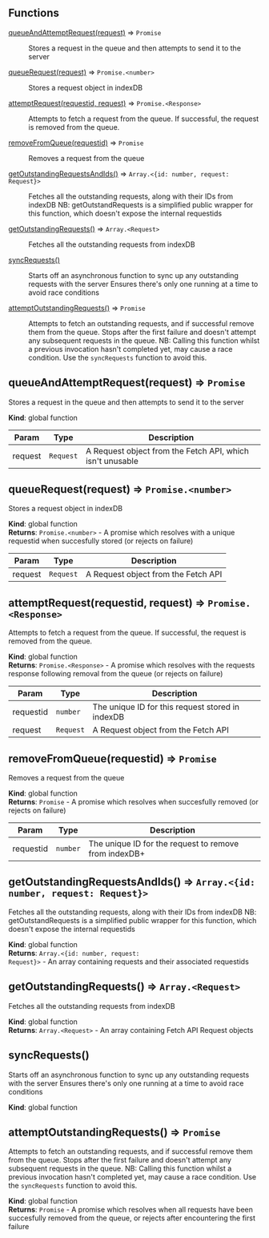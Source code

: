 ## Functions

<dl>
<dt><a href="#queueAndAttemptRequest">queueAndAttemptRequest(request)</a> ⇒ <code>Promise</code></dt>
<dd><p>Stores a request in the queue and then attempts to send it to the server</p>
</dd>
<dt><a href="#queueRequest">queueRequest(request)</a> ⇒ <code>Promise.&lt;number&gt;</code></dt>
<dd><p>Stores a request object in indexDB</p>
</dd>
<dt><a href="#attemptRequest">attemptRequest(requestid, request)</a> ⇒ <code>Promise.&lt;Response&gt;</code></dt>
<dd><p>Attempts to fetch a request from the queue.  If successful, the request is removed from the queue.</p>
</dd>
<dt><a href="#removeFromQueue">removeFromQueue(requestid)</a> ⇒ <code>Promise</code></dt>
<dd><p>Removes a request from the queue</p>
</dd>
<dt><a href="#getOutstandingRequestsAndIds">getOutstandingRequestsAndIds()</a> ⇒ <code>Array.&lt;{id: number, request: Request}&gt;</code></dt>
<dd><p>Fetches all the outstanding requests, along with their IDs from indexDB
NB: getOutstandRequests is a simplified public wrapper for this function, which doesn&#39;t expose the internal requestids</p>
</dd>
<dt><a href="#getOutstandingRequests">getOutstandingRequests()</a> ⇒ <code>Array.&lt;Request&gt;</code></dt>
<dd><p>Fetches all the outstanding requests from indexDB</p>
</dd>
<dt><a href="#syncRequests">syncRequests()</a></dt>
<dd><p>Starts off an asynchronous function to sync up any outstanding requests with the server
Ensures there&#39;s only one running at a time to avoid race conditions</p>
</dd>
<dt><a href="#attemptOutstandingRequests">attemptOutstandingRequests()</a> ⇒ <code>Promise</code></dt>
<dd><p>Attempts to fetch an outstanding requests, and if successful remove them from the queue.
Stops after the first failure and doesn&#39;t attempt any subsequent requests in the queue.
NB: Calling this function whilst a previous invocation hasn&#39;t completed yet, may cause a race condition.  Use the <code>syncRequests</code> function to avoid this.</p>
</dd>
</dl>

<a name="queueAndAttemptRequest"></a>

## queueAndAttemptRequest(request) ⇒ <code>Promise</code>
Stores a request in the queue and then attempts to send it to the server

**Kind**: global function  

| Param | Type | Description |
| --- | --- | --- |
| request | <code>Request</code> | A Request object from the Fetch API, which isn't unusable |

<a name="queueRequest"></a>

## queueRequest(request) ⇒ <code>Promise.&lt;number&gt;</code>
Stores a request object in indexDB

**Kind**: global function  
**Returns**: <code>Promise.&lt;number&gt;</code> - A promise which resolves with a unique requestid when succesfully stored (or rejects on failure)  

| Param | Type | Description |
| --- | --- | --- |
| request | <code>Request</code> | A Request object from the Fetch API |

<a name="attemptRequest"></a>

## attemptRequest(requestid, request) ⇒ <code>Promise.&lt;Response&gt;</code>
Attempts to fetch a request from the queue.  If successful, the request is removed from the queue.

**Kind**: global function  
**Returns**: <code>Promise.&lt;Response&gt;</code> - A promise which resolves with the requests response following removal from the queue (or rejects on failure)  

| Param | Type | Description |
| --- | --- | --- |
| requestid | <code>number</code> | The unique ID for this request stored in indexDB |
| request | <code>Request</code> | A Request object from the Fetch API |

<a name="removeFromQueue"></a>

## removeFromQueue(requestid) ⇒ <code>Promise</code>
Removes a request from the queue

**Kind**: global function  
**Returns**: <code>Promise</code> - A promise which resolves when succesfully removed (or rejects on failure)  

| Param | Type | Description |
| --- | --- | --- |
| requestid | <code>number</code> | The unique ID for the request to remove from indexDB+ |

<a name="getOutstandingRequestsAndIds"></a>

## getOutstandingRequestsAndIds() ⇒ <code>Array.&lt;{id: number, request: Request}&gt;</code>
Fetches all the outstanding requests, along with their IDs from indexDB
NB: getOutstandRequests is a simplified public wrapper for this function, which doesn't expose the internal requestids

**Kind**: global function  
**Returns**: <code>Array.&lt;{id: number, request: Request}&gt;</code> - An array containing requests and their associated requestids  
<a name="getOutstandingRequests"></a>

## getOutstandingRequests() ⇒ <code>Array.&lt;Request&gt;</code>
Fetches all the outstanding requests from indexDB

**Kind**: global function  
**Returns**: <code>Array.&lt;Request&gt;</code> - An array containing Fetch API Request objects  
<a name="syncRequests"></a>

## syncRequests()
Starts off an asynchronous function to sync up any outstanding requests with the server
Ensures there's only one running at a time to avoid race conditions

**Kind**: global function  
<a name="attemptOutstandingRequests"></a>

## attemptOutstandingRequests() ⇒ <code>Promise</code>
Attempts to fetch an outstanding requests, and if successful remove them from the queue.
Stops after the first failure and doesn't attempt any subsequent requests in the queue.
NB: Calling this function whilst a previous invocation hasn't completed yet, may cause a race condition.  Use the `syncRequests` function to avoid this.

**Kind**: global function  
**Returns**: <code>Promise</code> - A promise which resolves when all requests have been succesfully removed from the queue, or rejects after encountering the first failure  
